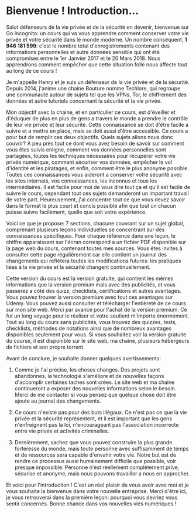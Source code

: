 # Bienvenue ! Introduction...

Salut défenseurs de la vie privée et de la sécurité en devenir, bienvenue sur Go Incognito: un cours qui va vous apprendre comment conserver votre vie privée et votre sécurité dans le monde moderne. Un nombre conséquent, **1 946 181 599**: c'est le nombre total d'enregistrements contenant des informations personnelles et autre données sensible qui ont été compromises entre le 1er Janvier 2017 et le 20 Mars 2018. Nous apprendrons comment empêcher que cette situation folle nous affecte tout au long de ce cours !


Je m'appelle Henry et je suis un défenseur de la vie privée et de la sécurité. Depuis 2014, j'anime une chaine Bouture nomme Techlore, qui regroupe une communauté autour de sujets tel que les VPNs, Tor, le chiffrement des données et autre tutoriels concernant la sécurité et la vie privée.


Mon objectif avec la chaine, et en particulier ce cours, est d'éveiller et d'éduquer de plus en plus de gens a travers le monde a prendre le contrôle de leur vie privée et leur sécurité. Cette connaissance se doit d'être facile a suivre et a mettre en place, mais se doit aussi d'être accessible. Ce cours a pour but de remplir ces deux objectifs.
Quels sujets allons nous donc couvrir? A peu près tout ce dont vous avez besoin de savoir sur comment vous êtes suivis enligne, comment vos données personnelles sont partagées, toutes les techniques nécessaires pour récupérer votre vie privée numérique, comment sécuriser vos données, empêcher le vol d'identité et les piratages, et enfin, comment être le plus anonyme possible. Toutes ces connaissances vous aideront a conserver votre sécurité avec les sites internats, vos connaissances, les inconnus et tous les intermédiaires.
Il est facile pour moi de vous dire tout ça et qu'il est facile de suivre le cours, cependant tout ces sujets demanderont un important travail de votre part. Heureusement, j'ai concentre tout ce que vous devez savoir dans le format le plus court et concis possible afin que tout un chacun puisse suivre facilement, quelle que soit votre expérience.

Voici ce que je propose: 7 sections, chacune couvrant sur un sujet global, comprenant plusieurs leçons individuelles se concentrant sur des connaissances spécifiques. Pour chaque référence dans une leçon, le chiffre apparaissant sur l'écran correspond a un fichier PDF disponible sur la page web du cours, contenant toutes mes sources. Vous êtes invites à consulter cette page régulièrement car elle contient un journal des changements qui reflètera toutes les modifications futures: les pratiques liées à la vie privée et la sécurité changent continuellement.

Cette version du cours est la version gratuite, qui contient les mêmes informations que la version premium mais avec des publicités, et vous passerez a côté des quizz, checklists, certifications et autres avantages. Vous pouvez trouver la version premium avec tout ces avantages sur Udemy. Vous pouvez aussi consulter et télécharger l'entièreté de ce cours sur mon site web. Merci par avance pour l'achat de la version premium. Ce fut un long voyage pour le réaliser et votre soutient m'importe énormément. Tout au long du cours sans publicités, vous trouvez des quizzes, tests, checklists, méthodes de notations ainsi que de nombreux avantages disponibles seulement pour vous. Si vous souhaitez voir la version gratuite du course, il est disponible sur le site web, ma chaine, plusieurs hébergeurs de fichiers et son propre torrent.

Avant de conclure, je souhaite donner quelques avertissements:

1. Comme je l'ai précise, les choses changes. Des projets sont abandonnes, la technologie s'améliore et de nouvelles façons d'accomplir certaines taches sont crées. Le site web et ma chaine continueront a exposer des nouvelles informations selon le besoin. Merci de me contacter si vous pensez que quelque chose doit être ajoute au journal des changements.

2. Ce cours n'existe pas pour des buts illégaux. Ce n'est pas ce que la vie privée et la sécurité représentent, et il est important que les gens n'enfreignent pas la loi, n'encourageant pas l'association incorrecte entre vie privée et activités criminelles.

3. Dernièrement, sachez que vous pouvez construire la plus grande forteresse du monde, mais toute personne avec suffisamment de temps et de ressources sera capable d'envahir votre vie. Notre but est de rendre ce processus aussi humainement difficile que possible, voir presque impossible. Personne n'est réellement complètement prive, sécurise et anonyme, mais nous pouvons travailler a nous en approcher.

Et voici pour l'introduction ! C'est un réel plaisir de vous avoir avec moi et je vous souhaite la bienvenue dans votre nouvelle entreprise. Merci d'être ici, je vous retrouverai dans la première leçon: pourquoi vous devriez vous sentir concernés. Bonne chance dans vos nouvelles vies numériques !
